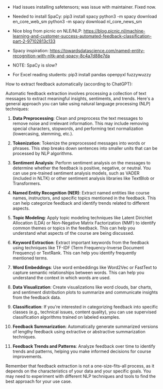 - Had issues installing safetensors; was issue with maintainer. Fixed now.
- Needed to install SpaCy: 
    pip3 install spacy
    python3 -m spacy download en_core_web_sm
    python3 -m spacy download nl_core_news_sm

- Nice blog from picnic on NLE/NLP: https://blog.picnic.nl/machine-learning-and-customer-success-automated-feedback-classification-part-2-97102813c133
- Spacy inspiration: https://towardsdatascience.com/named-entity-recognition-with-nltk-and-spacy-8c4a7d88e7da
- NOTE: SpaCy is slow?
- For Excel reading students:
pip3 install pandas openpyxl fuzzywuzzy



How to extract feedback automatically (according to ChatGPT):

Automatic feedback extraction involves processing a collection of text messages to extract meaningful insights, sentiments, and trends. Here's a general approach you can take using natural language processing (NLP) techniques:

1. **Data Preprocessing**:
   Clean and preprocess the text messages to remove noise and irrelevant information. This may include removing special characters, stopwords, and performing text normalization (lowercasing, stemming, etc.).

2. **Tokenization**:
   Tokenize the preprocessed messages into words or phrases. This step breaks down sentences into smaller units that can be processed by NLP algorithms.

3. **Sentiment Analysis**:
   Perform sentiment analysis on the messages to determine whether the feedback is positive, negative, or neutral. You can use pre-trained sentiment analysis models, such as VADER (included in NLTK) or other sentiment analysis libraries like TextBlob or Transformers.

4. **Named Entity Recognition (NER)**:
   Extract named entities like course names, instructors, and specific topics mentioned in the feedback. This can help categorize feedback and identify trends related to different aspects.

5. **Topic Modeling**:
   Apply topic modeling techniques like Latent Dirichlet Allocation (LDA) or Non-Negative Matrix Factorization (NMF) to identify common themes or topics in the feedback. This can help you understand what aspects of the course are being discussed.

6. **Keyword Extraction**:
   Extract important keywords from the feedback using techniques like TF-IDF (Term Frequency-Inverse Document Frequency) or TextRank. This can help you identify frequently mentioned terms.

7. **Word Embeddings**:
   Use word embeddings like Word2Vec or FastText to capture semantic relationships between words. This can help you understand the context in which words are used.

8. **Data Visualization**:
   Create visualizations like word clouds, bar charts, and sentiment distribution plots to summarize and communicate insights from the feedback data.

9. **Classification**:
   If you're interested in categorizing feedback into specific classes (e.g., technical issues, content quality), you can use supervised classification algorithms trained on labeled examples.

10. **Feedback Summarization**:
    Automatically generate summarized versions of lengthy feedback using extractive or abstractive summarization techniques.

11. **Feedback Trends and Patterns**:
    Analyze feedback over time to identify trends and patterns, helping you make informed decisions for course improvements.

Remember that feedback extraction is not a one-size-fits-all process, as it depends on the characteristics of your data and your specific goals. You may need to experiment with different NLP techniques and tools to find the best approach for your use case.